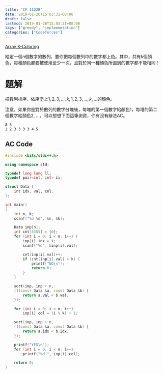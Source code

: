 ```yaml
---
title: "CF 1102B"
date: 2019-01-26T15:03:31+08:00
draft: false
lastmod: 2019-01-26T15:03:31+08:00
tags: ["greedy", "implementation"]
categories: ["Codeforces"]
---
```


[Array K-Coloring](https://codeforces.com/contest/1102/problem/B)

給定一個$n$個數字的數列，要你把每個數列中的數字都上色。其中，共有$k$個顏色，每種顏色都要被使用至少一次，且對於同一種顏色所圖到的數字都不能相同！

<!--more-->

# 題解

把數列排序，依序塗上$1, 2, 3, ..., k, 1, 2, 3, ..., k, ...$的顏色。

注意，如果你是對於數列的數字分堆後，每堆的第一個數字給顏色1，每堆的第二個數字給顏色2, ...，可以想想下面這筆測資，你有沒有辦法AC。

```
8 5
1 2 3 3 3 3 4 5
```

## AC Code

```c++
#include <bits/stdc++.h>

using namespace std;

typedef long long ll;
typedef pair<int, int> ii;

struct Data {
    int idx, val, col;
};

int main()
{
    int n, k;
    scanf("%d %d", &n, &k);

    Data inp[n];
    int cnt[5555] = {0};
    for (int i = 0; i < n; i++) {
        inp[i].idx = i;
        scanf("%d", &inp[i].val);

        cnt[inp[i].val]++;
        if (cnt[inp[i].val] > k) {
            printf("NO\n");
            return 0;
        }
    }

    sort(inp, inp + n,
    [](const Data &a, const Data &b) {
        return a.val < b.val;
    });

    for (int i = 0; i < n; i++)
        inp[i].col = (i % k) + 1;

    sort(inp, inp + n,
    [](const Data &a, const Data &b) {
        return a.idx < b.idx;
    });

    printf("YES\n");
    for (int i = 0; i < n; i++)
        printf("%d ", inp[i].col);

    return 0;
}

```
